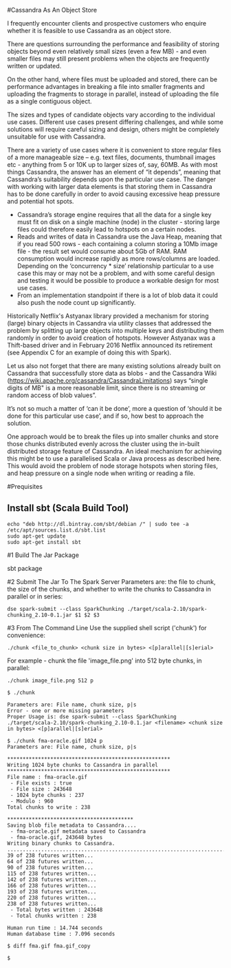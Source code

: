 #Cassandra As An Object Store

I frequently encounter clients and prospective customers who enquire whether it is feasible to use Cassandra as an object store. 

There are questions surrounding the performance and feasibility of storing objects beyond even relatively small sizes (even a few MB) - and even smaller files may still present problems when the objects are frequently written or updated.

On the other hand, where files must be uploaded and stored, there can be performance advantages in breaking a file into smaller fragments and uploading the fragments to storage in parallel, instead of uploading the file as a single contiguous object.

The sizes and types of candidate objects vary according to the individual use cases. Different use cases present differing challenges,  and while some solutions will require careful sizing and design, others might be completely unsuitable for use with Cassandra.

There are a variety of use cases where it is convenient to store regular files of a more manageable size – e.g. text files, documents, thumbnail images etc - anything from 5 or 10K up to larger sizes of, say, 60MB. As with most things Cassandra, the answer has an element of “it depends”, meaning that Cassandra’s suitability depends upon the particular use case. 
The danger with working with larger data elements is that storing them in Cassandra has to be done carefully in order to avoid causing excessive heap pressure and potential hot spots.

- Cassandra’s storage engine requires that all the data for a single key must fit on disk on a single machine (node) in the cluster - storing large files could therefore easily lead to hotspots on a certain nodes.
- Reads and writes of data in Cassandra use the Java Heap, meaning that if you read 500 rows - each containing a column storing a 10Mb image file - the result set would consume about 5Gb of RAM. RAM consumption would increase rapidly as more rows/columns are loaded. Depending on the ‘concurrency * size’ relationship particular to a use case this may or may not be a problem, and with some careful design and testing it would be possible to produce a workable design for most use cases.
- From an implementation standpoint if there is a lot of blob data it could also push the node count up significantly.

Historically Netflix's Astyanax library provided a mechanism for storing (large) binary objects in Cassandra via utility classes that addressed the problem by splitting up large objects into multiple keys and distributing them randomly in order to avoid creation of hotspots. However Astyanax was a Thift-based driver and in February 2016 Netflix announced its retirement (see Appendix C for an example of doing this with Spark).

Let us also not forget that there are many existing solutions already built on Cassandra that successfully store data as blobs - and the Cassandra Wiki (https://wiki.apache.org/cassandra/CassandraLimitations) says “single digits of MB" is a more reasonable limit, since there is no streaming or random access of blob values”. 

It’s not so much a matter of ‘can it be done’, more a question of  ‘should it be done for this particular use case’, and if so, how best to approach the solution. 

One approach would be to break the files up into smaller chunks and store those chunks distributed evenly across the cluster using the in-built distributed storage feature of Cassandra. An ideal mechanism for achieving this might be to use a parallelised Scala or Java process as described here. This would avoid the problem of node storage hotspots when storing files, and heap pressure on a single node when writing or reading a file.

#Prequisites
## Install sbt (Scala Build Tool)
```
echo "deb http://dl.bintray.com/sbt/debian /" | sudo tee -a /etc/apt/sources.list.d/sbt.list 
sudo apt-get update 
sudo apt-get install sbt
```

#1	Build The Jar Package

sbt package



#2	Submit The Jar To The Spark Server
Parameters are: the file to chunk, the size of the chunks, and whether to write the chunks to Cassandra in parallel or in series:

```
dse spark-submit --class SparkChunking ./target/scala-2.10/spark-chunking_2.10-0.1.jar $1 $2 $3
```


#3	From The Command Line
Use the supplied shell script ('chunk') for convenience:

```
./chunk <file_to_chunk> <chunk size in bytes> <[p]arallel|[s]erial>
```
For example - chunk the file 'image_file.png' into 512 byte chunks, in parallel:
```
./chunk image_file.png 512 p
```

```
$ ./chunk

Parameters are: File name, chunk size, p|s
Error - one or more missing parameters
Proper Usage is: dse spark-submit --class SparkChunking ./target/scala-2.10/spark-chunking_2.10-0.1.jar <filename> <chunk size in bytes> <[p]arallel|[s]erial>
```

```
$ ./chunk fma-oracle.gif 1024 p
Parameters are: File name, chunk size, p|s

*****************************************************
Writing 1024 byte chunks to Cassandra in parallel
*****************************************************
File name : fma-oracle.gif
 - File exists : true
 - File size : 243648
 - 1024 byte chunks : 237
 - Modulo : 960
Total chunks to write : 238

*****************************************
Saving blob file metadata to Cassandra....
 - fma-oracle.gif metadata saved to Cassandra                                   
 - fma-oracle.gif, 243648 bytes
Writing binary chunks to Cassandra.
.............................................................................................................................................................................................................................................
39 of 238 futures written...
64 of 238 futures written...
90 of 238 futures written...
115 of 238 futures written...
142 of 238 futures written...
166 of 238 futures written...
193 of 238 futures written...
220 of 238 futures written...
238 of 238 futures written...
 - Total bytes written : 243648
 - Total chunks written : 238

Human run time : 14.744 seconds
Human database time : 7.096 seconds

```

```
$ diff fma.gif fma.gif_copy

$
```



